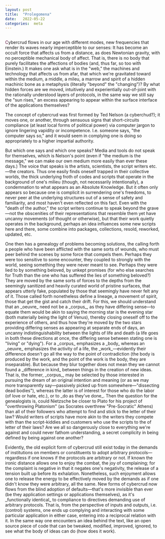 ```yaml
---
layout: post
title:  "Prolegomena"
date:   2022-05-22
categories:  meta
---
```

<html>
<head>
  <link rel="stylesheet" type="text/css" href="../stylesheet.css">
</head>
<body>
</body>
</html>
<h2></h2>
<p  style="text-indent:0px;"><font color="#5F143F">C</font>ybercrud flows in our age with different modes, new frequencies that render its waves nearly imperceptible to our senses: It has become an occult force that affects us from a distance, as does Newtonian gravity, with no perceptible mechanical body of affect. That is, there is no body that purely facilitates the affections of bodies (and, thus far, so too with Einstein.) It makes one ask what is in the "web," the machines and technology that affects us from afar, that which we're gravitated toward within the medium, a middle, a mileu, a marrow and spirit of a hidden machinic bone as a metaphysis (literally "beyond" the "changing")? By what hidden forces are we moved, intuitively and experientially out-of-joint with the rationally understood layers of protocols, in the same way we still say the "sun rises," an excess appearing to appear within the surface interface of the applications themselves?
</p>
<p>The concept of cybercrud was first formed by Ted Nelson (a cyberchud?); it moves one, or another, through sensuous signs that short-circuits compliance (at least local forms of political power) via computer jargon to ignore lingering vapidity or incompetence. I.e. someone says, "the computer says so," and it would seem in complying one is doing so appropriately to a higher impartial authority. </p>
<p> But which one says and which one speaks?  Media and tools do not speak for themselves, which is Nelson's point (even if "the medium is the message," we can make our own medium more easily than ever these days.) The voice that speaks is the artists, scientists, the script writers etc.—the creators. Thus one easily finds oneself trapped in their collective worlds, the thick underlying froth  of codes and scripts that operate in the background of one's milieu (though, not necessarily intentionally), a condemnation to what appears as an Absolute Knowledge. But it often only appears so because one is complicit in surrendering one's freedoms, to never peer at the underlying structures out of a sense of safety and familiarity, and most haven't even reflected on this fact. Even with the "death of the author," the script writers continue to speak beyond the grave—not the obscenities of their representations that resemble them yet have uncanny movements (of thought or otherwise), but that their work quietly operates in the background, perhaps an idea influences some new scripts here and there, some combine into packages, collections, resold, reworked, updated, etc.</p>

<p>
One then has a genealogy of problems becoming solutions, the calling forth a people who have been afflicted with the same sorts of wounds, who must peer behind the scenes by some force that compels them. Perhaps they were too sensitive to some encounter, they coupled to strongly with the world, seeing something they were never meant to see. Perhaps they were lied to by something beloved, by unkept promises (for who else searches for Truth than the one who has suffered the lies of something beloved?) They are moved by the same sorts of forces to the depths from the seemingly sanitized and heavily curated world of pristine surfaces, that appears utterly fake, populated by those that seemingly have never felt any of it. Those called forth nonetheless define a lineage, a movement of spirit, those that get the gist and catch their drift. For this, we should understand that an _oeuvre_ need not be a _corpus_, as they have differing sense—to equate them would be akin to saying the morning star is the evening star (both materially being the light of Venus), thereby closing oneself off to the experience of others, and thus how they're moved by the two stars providing differing senses as appearing at separate ends of days, an uncanny indistinguishability between the lights of life and death (a life goes in both these directions at once, the differing sense between stating one is "living" or "dying"). For a  _corpus_ emphasizes a _body_ whereas an  _oeuvre_ emphasizes the activity of a life, the  _work_—evidently their difference doesn't go all the way to the point of contradiction (the body is produced by the work, and the point of the work is the body, they are inseparable). But because they blur together does not mean they we cannot found a _difference in kind_ between things in the creation of new ideas. That is, the former, _corpus_, may be selected by those interested in pursuing the dream of an original intention and meaning (or as we may more transparently say—passively picked up from somewhere—"dissecting dead bodies"), whereas the latter is of interest for those who do the labor (of love or hate, etc.), or to _do as they've done_. Then the question for the genealogists is, could Nietzsche be closer to Plato for his project of "overthrowing Platonism" (as Socrates overthrew "Pre-Socratic" Athens) than all of their followers who attempt to find and stick to the letter of their law? Would writers of scripts have more akin to the writers they compete with than the script-kiddies and customers who use the scripts to the of letter of their laws? Are we all so dangerously close to everything we're against and could never fathom understanding, a secret complicity in being defined by being against one another?
</p>
<p>
Evidently, the old explicit form of cybercrud still exist today in the demands of institutions on members or constituents to adopt arbitrary protocols—regardless if one knows if the protocols are arbitrary or not. If known the ironic distance allows one to enjoy the combat, the joy of complaining; for the complaint is negative in that it negates one's negativity, the release of a tension built up before its exhalation. Nonetheless, such enjoyment allows one to release the energy to be effectively moved by the demands as if one didn't know they were arbitrary, all the same. New forms of cybercrud now flows from the blind adoption of defaults—that's more invisible than ever (be they application settings or applications themselves), as it's _functionally identical_ to compliance to directives demanding use of arbitrary protocols.  That is, from the perspective of inputs and outputs, i.e. (control) systems, one ends up complying and interacting with some particular application in either case, entering into a reciprocal relation with it. In the same way one encounters an idea behind the text, like an open source piece of code that can be tweaked, modified, improved, ignored, to see what the body of ideas can do (how does it work).
</p>
